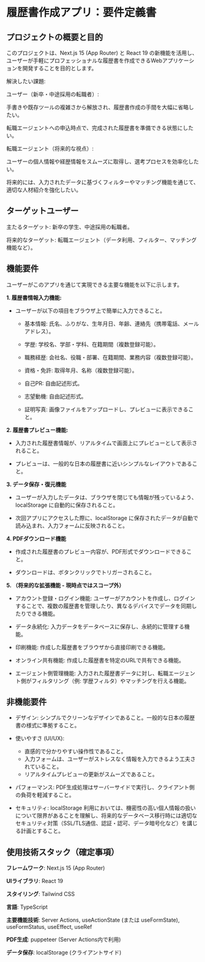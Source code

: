 # 履歴書作成アプリ：要件定義書

## プロジェクトの概要と目的

このプロジェクトは、Next.js 15 (App Router) と React 19 の新機能を活用し、ユーザーが手軽にプロフェッショナルな履歴書を作成できるWebアプリケーションを開発することを目的とします。

解決したい課題:

ユーザー（新卒・中途採用の転職者）:

手書きや既存ツールの複雑さから解放され、履歴書作成の手間を大幅に省略したい。

転職エージェントへの申込時点で、完成された履歴書を準備できる状態にしたい。

転職エージェント（将来的な視点）:

ユーザーの個人情報や経歴情報をスムーズに取得し、選考プロセスを効率化したい。

将来的には、入力されたデータに基づくフィルターやマッチング機能を通じて、適切な人材紹介を強化したい。

## ターゲットユーザー
主たるターゲット: 新卒の学生、中途採用の転職者。

将来的なターゲット: 転職エージェント（データ利用、フィルター、マッチング機能など）。

## 機能要件
ユーザーがこのアプリを通じて実現できる主要な機能を以下に示します。

**1. 履歴書情報入力機能:**

* ユーザーが以下の項目をブラウザ上で簡単に入力できること。

    - 基本情報: 氏名、ふりがな、生年月日、年齢、連絡先（携帯電話、メールアドレス）。

    - 学歴: 学校名、学部・学科、在籍期間（複数登録可能）。

    - 職務経歴: 会社名、役職・部署、在籍期間、業務内容（複数登録可能）。

    - 資格・免許: 取得年月、名称（複数登録可能）。

    - 自己PR: 自由記述形式。

    - 志望動機: 自由記述形式。

    - 証明写真: 画像ファイルをアップロードし、プレビューに表示できること。

**2. 履歴書プレビュー機能:**
    
* 入力された履歴書情報が、リアルタイムで画面上にプレビューとして表示されること。

* プレビューは、一般的な日本の履歴書に近いシンプルなレイアウトであること。

**3. データ保存・復元機能**

- ユーザーが入力したデータは、ブラウザを閉じても情報が残っているよう、localStorage に自動的に保存されること。

- 次回アプリにアクセスした際に、localStorage に保存されたデータが自動で読み込まれ、入力フォームに反映されること。

**4. PDFダウンロード機能**
- 作成された履歴書のプレビュー内容が、PDF形式でダウンロードできること。

- ダウンロードは、ボタンクリックでトリガーされること。

**5. （将来的な拡張機能 - 現時点ではスコープ外）**
- アカウント登録・ログイン機能: ユーザーがアカウントを作成し、ログインすることで、複数の履歴書を管理したり、異なるデバイスでデータを同期したりできる機能。

- データ永続化: 入力データをデータベースに保存し、永続的に管理する機能。

- 印刷機能: 作成した履歴書をブラウザから直接印刷できる機能。

- オンライン共有機能: 作成した履歴書を特定のURLで共有できる機能。

- エージェント側管理機能: 入力された履歴書データに対し、転職エージェント側がフィルタリング（例: 学歴フィルタ）やマッチングを行える機能。

## 非機能要件
- デザイン: シンプルでクリーンなデザインであること。一般的な日本の履歴書の様式に準拠すること。

- 使いやすさ (UI/UX):
    - 直感的で分かりやすい操作性であること。
    - 入力フォームは、ユーザーがストレスなく情報を入力できるよう工夫されていること。
    - リアルタイムプレビューの更新がスムーズであること。

- パフォーマンス: PDF生成処理はサーバーサイドで実行し、クライアント側の負荷を軽減すること。

- セキュリティ: localStorage 利用においては、機密性の高い個人情報の扱いについて限界があることを理解し、将来的なデータベース移行時には適切なセキュリティ対策（SSL/TLS通信、認証・認可、データ暗号化など）を講じる計画とすること。

## 使用技術スタック（確定事項）
**フレームワーク**: Next.js 15 (App Router)

**UIライブラリ**: React 19

**スタイリング**: Tailwind CSS

**言語**: TypeScript

**主要機能技術**: Server Actions, useActionState (または useFormState), useFormStatus, useEffect, useRef

**PDF生成**: puppeteer (Server Actions内で利用)

**データ保存**: localStorage (クライアントサイド)
